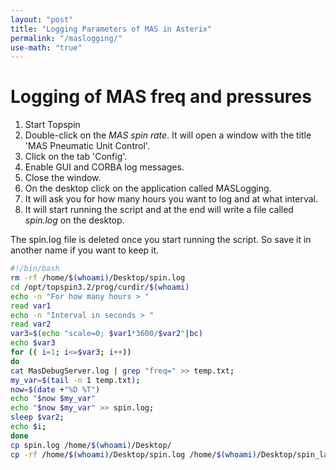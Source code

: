 ```yaml
---
layout: "post"
title: "Logging Parameters of MAS in Asterix"
permalink: "/maslogging/"
use-math: "true"
---
```


# Logging of MAS freq and pressures #

1. Start Topspin
2. Double-click on the *MAS spin rate*. It will open a window with the title 'MAS Pneumatic Unit Control'.
3. Click on the tab 'Config'.
4. Enable GUI and CORBA log messages.
5. Close the window.
6. On the desktop click on the application called MASLogging.
7. It will ask you for how many hours you want to log and at what interval.
8. It will start running the script and at the end will write a file called *spin.log* on the desktop. 

The spin.log file is deleted once you start running the script. So save it in another name if you want to keep it.

``` sh
#!/bin/bash
rm -rf /home/$(whoami)/Desktop/spin.log
cd /opt/topspin3.2/prog/curdir/$(whoami)
echo -n "For how many hours > "
read var1
echo -n "Interval in seconds > "
read var2
var3=$(echo "scale=0; $var1*3600/$var2"|bc)
echo $var3
for (( i=1; i<=$var3; i++)) 
do
cat MasDebugServer.log | grep "freq=" >> temp.txt;
my_var=$(tail -n 1 temp.txt);
now=$(date +"%D %T")
echo "$now $my_var"
echo "$now $my_var" >> spin.log;
sleep $var2; 
echo $i;
done
cp spin.log /home/$(whoami)/Desktop/
cp -rf /home/$(whoami)/Desktop/spin.log /home/$(whoami)/Desktop/spin_lasttime.log
```